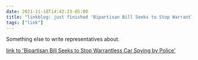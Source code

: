 ```yaml
---
date: 2021-11-18T14:42:23-05:00
title: "linkblog: just finished 'Bipartisan Bill Seeks to Stop Warrantless Car Spying by Police'"
tags: ["link"]
---
```

Something else to write representatives about.
 
[link to 'Bipartisan Bill Seeks to Stop Warrantless Car Spying by Police'](https://theintercept.com/2021/11/18/bill-warrantless-searches-car-data-police/)
